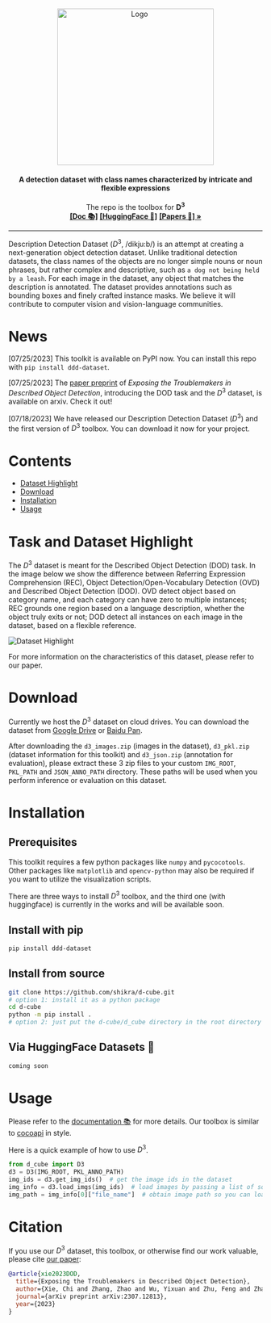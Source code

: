 <!-- PROJECT LOGO -->
<br />
<p align="center">
  <a href="#">
<img src=".assets/d-cube_logo.png" alt="Logo" width="310"></a>
  <h4 align="center">A detection dataset with class names characterized by intricate and flexible expressions</h4>
    <p align="center">
    The repo is the toolbox for <b>D<sup>3</sup></b>
    <br />
    <a href="doc.md"><strong> [Doc 📚]</strong></a>
    <a href="https://huggingface.co/datasets/zbrl/d-cube"><strong> [HuggingFace 🤗]</strong></a>
    <a href="https://arxiv.org/pdf/2307.12813.pdf"><strong> [Papers 📄] »</strong></a>
    <br />
  </p>
</p>

***
Description Detection Dataset ($D^3$, /dikju:b/) is an attempt at creating a next-generation object detection dataset. Unlike traditional detection datasets, the class names of the objects are no longer simple nouns or noun phrases, but rather complex and descriptive, such as `a dog not being held by a leash`. For each image in the dataset, any object that matches the description is annotated. The dataset provides annotations such as bounding boxes and finely crafted instance masks. We believe it will contribute to computer vision and vision-language communities.


# News
[07/25/2023] This toolkit is available on PyPI now. You can install this repo with `pip install ddd-dataset`.

[07/25/2023] The [paper preprint](https://arxiv.org/abs/2307.12813) of *Exposing the Troublemakers in Described Object Detection*, introducing the DOD task and the $D^3$ dataset, is available on arxiv. Check it out!

[07/18/2023] We have released our Description Detection Dataset ($D^3$) and the first version of $D^3$ toolbox. You can download it now for your project.

# Contents
- [Dataset Highlight](#task-and-dataset-highlight)
- [Download](#download)
- [Installation](#installation)
- [Usage](#usage)

# Task and Dataset Highlight

The $D^3$ dataset is meant for the Described Object Detection (DOD) task. In the image below we show the difference between Referring Expression Comprehension (REC), Object Detection/Open-Vocabulary Detection (OVD) and Described Object Detection (DOD). OVD detect object based on category name, and each category can have zero to multiple instances; REC grounds one region based on a language description, whether the object truly exits or not; DOD detect all instances on each image in the dataset, based on a flexible reference.

![Dataset Highlight](.assets/teaser.png "Highlight of the task & dataset")

For more information on the characteristics of this dataset, please refer to our paper.

# Download
Currently we host the $D^3$ dataset on cloud drives. You can download the dataset from [Google Drive](https://drive.google.com/drive/folders/11kfY12NzKPwsliLEcIYki1yUqt7PbMEi?usp=sharing) or [Baidu Pan]().

After downloading the `d3_images.zip` (images in the dataset), `d3_pkl.zip` (dataset information for this toolkit) and `d3_json.zip` (annotation for evaluation), please extract these 3 zip files to your custom `IMG_ROOT`, `PKL_PATH` and `JSON_ANNO_PATH` directory. These paths will be used when you perform inference or evaluation on this dataset.

# Installation

## Prerequisites
This toolkit requires a few python packages like `numpy` and `pycocotools`. Other packages like `matplotlib` and `opencv-python` may also be required if you want to utilize the visualization scripts.

There are three ways to install $D^3$ toolbox, and the third one (with huggingface) is currently in the works and will be available soon.

## Install with pip
```bash
pip install ddd-dataset
```
## Install from source
```bash
git clone https://github.com/shikra/d-cube.git
# option 1: install it as a python package
cd d-cube
python -m pip install .
# option 2: just put the d-cube/d_cube directory in the root directory of your local repository
```

## Via HuggingFace Datasets 🤗
```bash
coming soon
```

# Usage
Please refer to the [documentation 📚](doc.md) for more details.
Our toolbox is similar to [cocoapi](https://github.com/cocodataset/cocoapi) in style.

Here is a quick example of how to use $D^3$.
```python
from d_cube import D3
d3 = D3(IMG_ROOT, PKL_ANNO_PATH)
img_ids = d3.get_img_ids()  # get the image ids in the dataset
img_info = d3.load_imgs(img_ids)  # load images by passing a list of some image ids
img_path = img_info[0]["file_name"]  # obtain image path so you can load it and inference
```

# Citation
If you use our $D^3$ dataset, this toolbox, or otherwise find our work valuable, please cite [our paper](https://arxiv.org/abs/2307.12813):
```bibtex
@article{xie2023DOD,
  title={Exposing the Troublemakers in Described Object Detection},
  author={Xie, Chi and Zhang, Zhao and Wu, Yixuan and Zhu, Feng and Zhao, Rui and Liang, Shuang},
  journal={arXiv preprint arXiv:2307.12813},
  year={2023}
}
```
